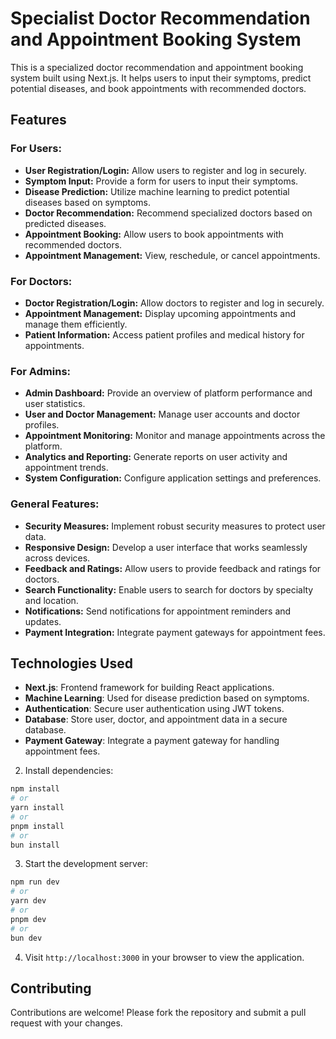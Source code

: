 # Specialist Doctor Recommendation and Appointment Booking System

This is a specialized doctor recommendation and appointment booking system built using Next.js. It helps users to input their symptoms, predict potential diseases, and book appointments with recommended doctors.

## Features

### For Users:

- **User Registration/Login:** Allow users to register and log in securely.
- **Symptom Input:** Provide a form for users to input their symptoms.
- **Disease Prediction:** Utilize machine learning to predict potential diseases based on symptoms.
- **Doctor Recommendation:** Recommend specialized doctors based on predicted diseases.
- **Appointment Booking:** Allow users to book appointments with recommended doctors.
- **Appointment Management:** View, reschedule, or cancel appointments.

### For Doctors:

- **Doctor Registration/Login:** Allow doctors to register and log in securely.
- **Appointment Management:** Display upcoming appointments and manage them efficiently.
- **Patient Information:** Access patient profiles and medical history for appointments.



### For Admins:

- **Admin Dashboard:** Provide an overview of platform performance and user statistics.
- **User and Doctor Management:** Manage user accounts and doctor profiles.
- **Appointment Monitoring:** Monitor and manage appointments across the platform.
- **Analytics and Reporting:** Generate reports on user activity and appointment trends.
- **System Configuration:** Configure application settings and preferences.

### General Features:

- **Security Measures:** Implement robust security measures to protect user data.
- **Responsive Design:** Develop a user interface that works seamlessly across devices.
- **Feedback and Ratings:** Allow users to provide feedback and ratings for doctors.
- **Search Functionality:** Enable users to search for doctors by specialty and location.
- **Notifications:** Send notifications for appointment reminders and updates.
- **Payment Integration:** Integrate payment gateways for appointment fees.

## Technologies Used

- **Next.js**: Frontend framework for building React applications.
- **Machine Learning**: Used for disease prediction based on symptoms.
- **Authentication**: Secure user authentication using JWT tokens.
- **Database**: Store user, doctor, and appointment data in a secure database.
- **Payment Gateway**: Integrate a payment gateway for handling appointment fees.

<!-- ## Installation

1. Clone the repository:

```bash
git clone https://github.com/mahafujul/MedNexa.git
cd MedNexa
``` -->

2. Install dependencies:

```bash
npm install
# or
yarn install
# or
pnpm install
# or
bun install
```

3. Start the development server:

```bash
npm run dev
# or
yarn dev
# or
pnpm dev
# or
bun dev
```

4. Visit `http://localhost:3000` in your browser to view the application.

## Contributing

Contributions are welcome! Please fork the repository and submit a pull request with your changes.
